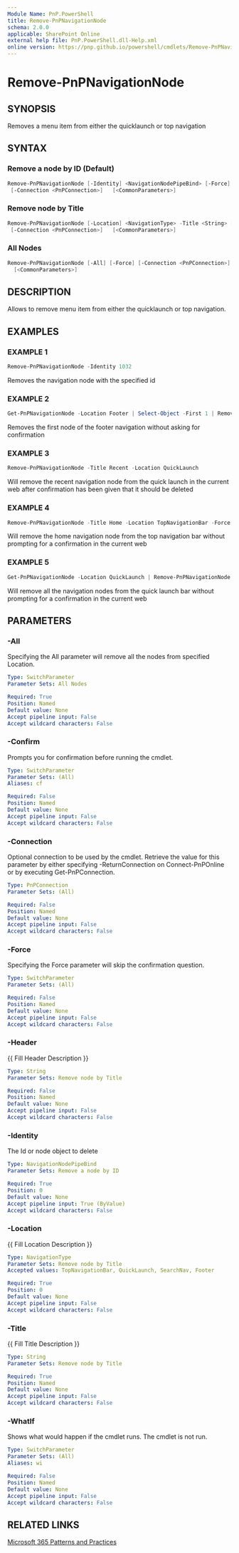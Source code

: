 ```yaml
---
Module Name: PnP.PowerShell
title: Remove-PnPNavigationNode
schema: 2.0.0
applicable: SharePoint Online
external help file: PnP.PowerShell.dll-Help.xml
online version: https://pnp.github.io/powershell/cmdlets/Remove-PnPNavigationNode.html
---
```

 
# Remove-PnPNavigationNode

## SYNOPSIS
Removes a menu item from either the quicklaunch or top navigation

## SYNTAX

### Remove a node by ID (Default)
```powershell
Remove-PnPNavigationNode [-Identity] <NavigationNodePipeBind> [-Force] 
 [-Connection <PnPConnection>]   [<CommonParameters>]
```

### Remove node by Title
```powershell
Remove-PnPNavigationNode [-Location] <NavigationType> -Title <String> [-Header <String>] [-Force]
 [-Connection <PnPConnection>]   [<CommonParameters>]
```

### All Nodes
```powershell
Remove-PnPNavigationNode [-All] [-Force] [-Connection <PnPConnection>] 
  [<CommonParameters>]
```

## DESCRIPTION

Allows to remove menu item from either the quicklaunch or top navigation.

## EXAMPLES

### EXAMPLE 1
```powershell
Remove-PnPNavigationNode -Identity 1032
```

Removes the navigation node with the specified id

### EXAMPLE 2
```powershell
Get-PnPNavigationNode -Location Footer | Select-Object -First 1 | Remove-PnPNavigationNode -Force
```

Removes the first node of the footer navigation without asking for confirmation

### EXAMPLE 3
```powershell
Remove-PnPNavigationNode -Title Recent -Location QuickLaunch
```

Will remove the recent navigation node from the quick launch in the current web after confirmation has been given that it should be deleted

### EXAMPLE 4
```powershell
Remove-PnPNavigationNode -Title Home -Location TopNavigationBar -Force
```

Will remove the home navigation node from the top navigation bar without prompting for a confirmation in the current web

### EXAMPLE 5
```powershell
Get-PnPNavigationNode -Location QuickLaunch | Remove-PnPNavigationNode -Force
```

Will remove all the navigation nodes from the quick launch bar without prompting for a confirmation in the current web

## PARAMETERS

### -All
Specifying the All parameter will remove all the nodes from specified Location.

```yaml
Type: SwitchParameter
Parameter Sets: All Nodes

Required: True
Position: Named
Default value: None
Accept pipeline input: False
Accept wildcard characters: False
```

### -Confirm
Prompts you for confirmation before running the cmdlet.

```yaml
Type: SwitchParameter
Parameter Sets: (All)
Aliases: cf

Required: False
Position: Named
Default value: None
Accept pipeline input: False
Accept wildcard characters: False
```

### -Connection
Optional connection to be used by the cmdlet. Retrieve the value for this parameter by either specifying -ReturnConnection on Connect-PnPOnline or by executing Get-PnPConnection.

```yaml
Type: PnPConnection
Parameter Sets: (All)

Required: False
Position: Named
Default value: None
Accept pipeline input: False
Accept wildcard characters: False
```

### -Force
Specifying the Force parameter will skip the confirmation question.

```yaml
Type: SwitchParameter
Parameter Sets: (All)

Required: False
Position: Named
Default value: None
Accept pipeline input: False
Accept wildcard characters: False
```

### -Header
{{ Fill Header Description }}

```yaml
Type: String
Parameter Sets: Remove node by Title

Required: False
Position: Named
Default value: None
Accept pipeline input: False
Accept wildcard characters: False
```

### -Identity
The Id or node object to delete

```yaml
Type: NavigationNodePipeBind
Parameter Sets: Remove a node by ID

Required: True
Position: 0
Default value: None
Accept pipeline input: True (ByValue)
Accept wildcard characters: False
```

### -Location
{{ Fill Location Description }}

```yaml
Type: NavigationType
Parameter Sets: Remove node by Title
Accepted values: TopNavigationBar, QuickLaunch, SearchNav, Footer

Required: True
Position: 0
Default value: None
Accept pipeline input: False
Accept wildcard characters: False
```

### -Title
{{ Fill Title Description }}

```yaml
Type: String
Parameter Sets: Remove node by Title

Required: True
Position: Named
Default value: None
Accept pipeline input: False
Accept wildcard characters: False
```



### -WhatIf
Shows what would happen if the cmdlet runs. The cmdlet is not run.

```yaml
Type: SwitchParameter
Parameter Sets: (All)
Aliases: wi

Required: False
Position: Named
Default value: None
Accept pipeline input: False
Accept wildcard characters: False
```

## RELATED LINKS

[Microsoft 365 Patterns and Practices](https://aka.ms/m365pnp)

